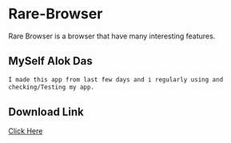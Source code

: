 # Rare-Browser

Rare Browser is a browser that have many interesting features.

## MySelf Alok Das

```bash
I made this app from last few days and i regularly using and
checking/Testing my app.

```


## Download Link
[Click Here](https://memesoundeffects.blogspot.com)
